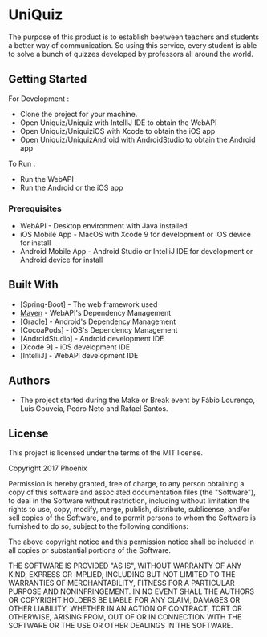 # UniQuiz
 
The purpose of this product is to establish beetween teachers and students a better way of communication. So using this service, every student is able to solve a bunch of quizzes developed by professors all around the world. 

## Getting Started

For Development : 
* Clone the project for your machine.
* Open Uniquiz/Uniquiz with IntelliJ IDE to obtain the WebAPI
* Open Uniquiz/UniquiziOS with Xcode to obtain the iOS app 
* Open Uniquiz/UniquizAndroid with AndroidStudio to obtain the Android app

To Run : 
* Run the WebAPI
* Run the Android or the iOS app 

### Prerequisites

* WebAPI - Desktop environment with Java installed
* iOS Mobile App - MacOS with Xcode 9 for development or iOS device for install
* Android Mobile App - Android Studio or IntelliJ IDE for development or Android device for install

## Built With

* [Spring-Boot] - The web framework used
* [Maven](https://maven.apache.org/) - WebAPI's Dependency Management
* [Gradle] - Android's Dependency Management
* [CocoaPods] - iOS's Dependency Management
* [AndroidStudio] - Android development IDE
* [Xcode 9] - iOS development IDE
* [IntelliJ] - WebAPI development IDE

## Authors

* The project started during the Make or Break event by Fábio Lourenço, Luis Gouveia, Pedro Neto and Rafael Santos.

## License

This project is licensed under the terms of the MIT license. 

Copyright 2017 Phoenix

Permission is hereby granted, free of charge, to any person obtaining a copy of this software and associated documentation files (the "Software"), to deal in the Software without restriction, including without limitation the rights to use, copy, modify, merge, publish, distribute, sublicense, and/or sell copies of the Software, and to permit persons to whom the Software is furnished to do so, subject to the following conditions:

The above copyright notice and this permission notice shall be included in all copies or substantial portions of the Software.

THE SOFTWARE IS PROVIDED "AS IS", WITHOUT WARRANTY OF ANY KIND, EXPRESS OR IMPLIED, INCLUDING BUT NOT LIMITED TO THE WARRANTIES OF MERCHANTABILITY, FITNESS FOR A PARTICULAR PURPOSE AND NONINFRINGEMENT. IN NO EVENT SHALL THE AUTHORS OR COPYRIGHT HOLDERS BE LIABLE FOR ANY CLAIM, DAMAGES OR OTHER LIABILITY, WHETHER IN AN ACTION OF CONTRACT, TORT OR OTHERWISE, ARISING FROM, OUT OF OR IN CONNECTION WITH THE SOFTWARE OR THE USE OR OTHER DEALINGS IN THE SOFTWARE.
